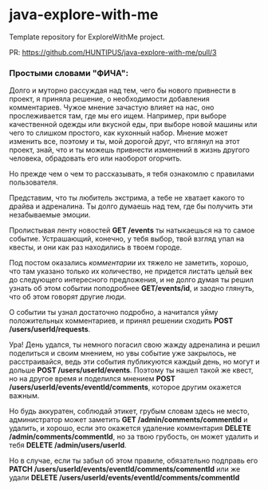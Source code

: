 # java-explore-with-me
Template repository for ExploreWithMe project.


PR: https://github.com/HUNTIPUS/java-explore-with-me/pull/3

### Простыми словами "ФИЧА":

Долго и муторно рассуждая над тем, чего бы нового привнести в проект, я приняла решение,
о необходимости добавления комментариев. Чужое мнение зачастую влияет на нас, оно прослеживается
там, где мы его ищем. Например, при выборе качественной одежды или вкусной еды,
при выборе новой машины или чего то слишком простого, как кухонный набор.
Мнение может изменить все, поэтому и ты, мой дорогой друг, что вглянул на этот проект, знай, что
и ты можешь привнести изменений в жизнь другого человека, обрадовать его или наоборот огорчить.


Но прежде чем о чем то рассказывать, я тебя ознакомлю с правилами пользователя.


Представим, что ты любитель экстрима, а тебе не хватает какого то драйва и адреналина.
Ты долго думаешь над тем, где бы получить эти незабываемые эмоции.

Пролистывая ленту новостей **GET /events** ты натыкаешься на то самое событие.
Устрашающий, конечно, у тебя выбор, твой взгляд упал на квесты, и они как раз находились в твоем городе.

Под постом оказались _комментарии_ их тяжело не заметить, хорошо, что там указано только их количество,
не придется листать целый век до следующего интересного предложения, и не долго думая ты решил узнать об этом событии
поподробнее **GET/events/id**, и заодно глянуть, что об этом говорят другие люди.

О событии ты узнал достаточно подробно, а начитался уйму положительных комментариев, и принял решении сходить
**POST /users/userId/requests**.

Ура! День удался, ты немного погасил свою жажду адреналина и решил поделиться и своим мнением,
но увы событие уже закрылось, не расстраивайся, ведь эти события публикуются каждый день, но могут и дольше
**POST /users/userId/events**.
Поэтому ты нашел такой же квест, но на другое время и поделился мнением 
**POST /users/userId/events/eventId/comments**, которое другим окажется важным. 

Но будь аккуратен, соблюдай этикет, грубым словам здесь не место, администратор может заметить 
**GET /admin/comments/commentId** и удалить, 
и хорошо, если это окажется удаление комментария **DELETE /admin/comments/commentId**, но за твою грубость, 
он может удалить и тебя **DELETE /admin/users/userId**. 

Но в случае, если ты забыл об этом правиле, обязательно подправь его 
**PATCH /users/userId/events/eventId/comments/commentId** или же
удали **DELETE /users/userId/events/eventId/comments/commentId**




